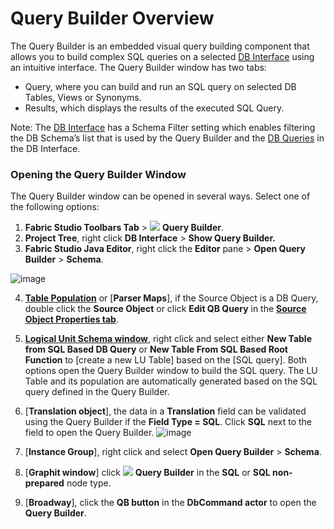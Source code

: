 # Query Builder Overview

The Query Builder is an embedded visual query building component that allows you to build complex SQL queries on a selected [DB Interface](/articles/05_DB_interfaces/01_interfaces_overview.md) using an intuitive interface. 
The Query Builder window has two tabs: 
* Query, where you can build and run an SQL query on selected DB Tables, Views or Synonyms.
* Results, which displays the results of the executed SQL Query. 

Note: 
The [DB Interface](/articles/05_DB_interfaces/04_creating_a_new_database_interface.md) has a Schema Filter setting which enables filtering the DB Schema’s list that is used by the Query Builder and the [DB Queries](/articles/07_table_population/01_table_population_overview.md) in the DB Interface.

### Opening the Query Builder Window
 The Query Builder window can be opened in several ways. Select one of the following options: 
1.	**Fabric Studio Toolbars Tab** > <img src="https://github.com/k2view-academy/K2View-Academy/blob/master/articles/11_query_builder/images/12_1_1%20icon.png"> **Query Builder**.
2.	**Project Tree**, right click **DB Interface** > **Show Query Builder.**
3.	**Fabric Studio Java Editor**, right click the **Editor** pane > **Open Query Builder** > **Schema**.

![image](https://github.com/k2view-academy/K2View-Academy/blob/master/articles/11_query_builder/images/12_1_2%20Schema..png)

4.	[**Table Population**](/articles/07_table_population/01_table_population_overview.md) or [**Parser Maps**], if the Source Object is a DB Query, double click the **Source Object** or click **Edit QB Query** in the [**Source Object Properties tab**](/articles/07_table_population/04_table_population_properties_tab.md).
5.	[**Logical Unit Schema window**](/articles/03_logical_units/03_LU_schema_window.md), right click and select either **New Table from SQL Based DB Query** or **New Table From SQL Based Root Function** to [create a new LU Table] based on the [SQL query]. Both options open the Query Builder window to build the SQL query.  The LU Table and its population are automatically generated based on the SQL query defined in the Query Builder.
6.	[**Translation object**], the data in a **Translation** field can be validated using the Query Builder if the **Field Type = SQL**. Click **SQL** next to the field to open the Query Builder.
![image](https://github.com/k2view-academy/K2View-Academy/blob/master/articles/11_query_builder/images/12_1_3%20query%20builder.png)
7.	[**Instance Group**], right click and select **Open Query Builder** > **Schema**.
8.	[**Graphit window**] click <img src="https://github.com/k2view-academy/K2View-Academy/blob/master/articles/11_query_builder/images/12_1_1%20icon.png"> **Query Builder** in the **SQL** or **SQL non-prepared** node type.

9.	[**Broadway**], click the **QB button** in the **DbCommand actor** to open the **Query Builder**.   
